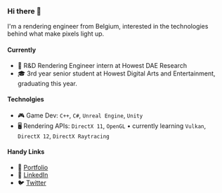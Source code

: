 ### Hi there 👋

I'm a rendering engineer from Belgium, interested in the technologies behind what make pixels light up.



#### Currently

- 🏢 R&D Rendering Engineer intern at Howest DAE Research
- 🎓 3rd year senior student at Howest Digital Arts and Entertainment, graduating this year.


<!--
#### Previously

- add items here

-->


#### Technolgies

- 🎮 Game Dev: `C++`, `C#`, `Unreal Engine`, `Unity`
- 🖥 Rendering APIs: `DirectX 11`, `OpenGL`  •  currently learning `Vulkan`, `DirectX 12`, `DirectX Raytracing`


#### Handy Links

- 🧑 [Portfolio](https://seppedekeyser.be)
- 🔗 [LinkedIn](https://www.linkedin.com/in/seppe-dekeyser)
- 🐦 [Twitter](https://twitter.com/SeppahBaws)
